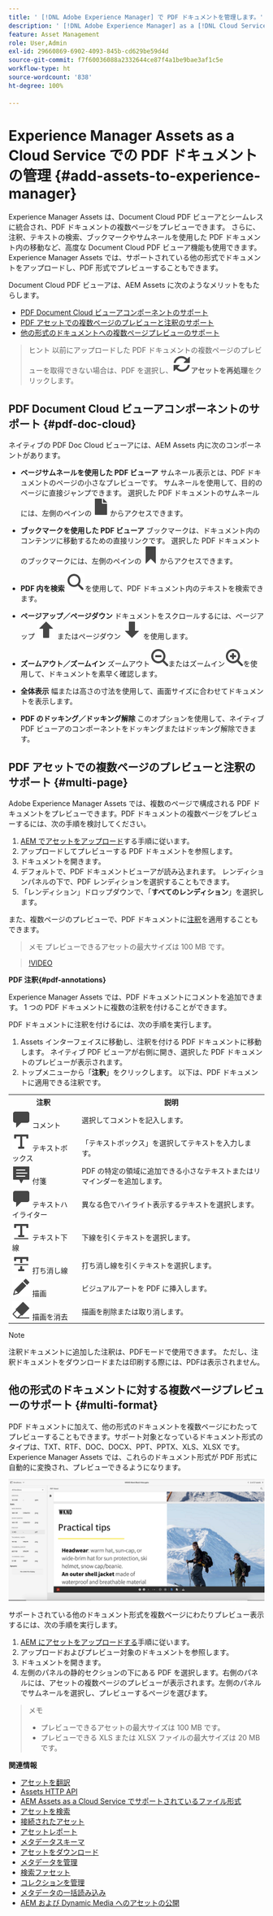 ```yaml
---
title: ' [!DNL Adobe Experience Manager] で PDF ドキュメントを管理します。'
description: ' [!DNL Adobe Experience Manager] as a [!DNL Cloud Service] で PDF ドキュメントを管理します。'
feature: Asset Management
role: User,Admin
exl-id: 29660869-6902-4093-845b-cd629be59d4d
source-git-commit: f7f60036088a2332644ce87f4a1be9bae3af1c5e
workflow-type: ht
source-wordcount: '838'
ht-degree: 100%

---
```


# Experience Manager Assets as a Cloud Service での PDF ドキュメントの管理 {#add-assets-to-experience-manager}

Experience Manager Assets は、Document Cloud PDF ビューアとシームレスに統合され、PDF ドキュメントの複数ページをプレビューできます。 さらに、注釈、テキストの検索、ブックマークやサムネールを使用した PDF ドキュメント内の移動など、高度な Document Cloud PDF ビューア機能も使用できます。Experience Manager Assets では、サポートされている他の形式でドキュメントをアップロードし、PDF 形式でプレビューすることもできます。

Document Cloud PDF ビューアは、AEM Assets に次のようなメリットをもたらします。
* [PDF Document Cloud ビューアコンポーネントのサポート](#pdf-doc-cloud)
* [PDF アセットでの複数ページのプレビューと注釈のサポート](#multi-page)
* [他の形式のドキュメントへの複数ページプレビューのサポート](#multi-format)

> ヒント
> 以前にアップロードした PDF ドキュメントの複数ページのプレビューを取得できない場合は、PDF を選択し、**![再処理](/help/assets/assets/Reprocess.svg)アセットを再処理**&#x200B;をクリックします。
>

## PDF Document Cloud ビューアコンポーネントのサポート {#pdf-doc-cloud}

ネイティブの PDF Doc Cloud ビューアには、AEM Assets 内に次のコンポーネントがあります。

* **ページサムネールを使用した PDF ビューア** サムネール表示とは、PDF ドキュメントのページの小さなプレビューです。 サムネールを使用して、目的のページに直接ジャンプできます。 選択した PDF ドキュメントのサムネールには、左側のペインの![サムネール](/help/assets/assets/thumbnail.svg)からアクセスできます。

* **ブックマークを使用した PDF ビューア** ブックマークは、ドキュメント内のコンテンツに移動するための直接リンクです。 選択した PDF ドキュメントのブックマークには、左側のペインの![ブックマーク](/help/assets/assets/bookmark.svg)からアクセスできます。

* **PDF 内を検索** ![検索](/help/assets/assets/Search.svg)を使用して、PDF ドキュメント内のテキストを検索できます。 

* **ページアップ／ページダウン** ドキュメントをスクロールするには、ページアップ ![Page Up](/help/assets/assets/ArrowUp.svg) またはページダウン ![Page Down](/help/assets/assets/ArrowDown.svg) を使用します。

* **ズームアウト／ズームイン** ズームアウト![ズームアウト](/help/assets/assets/ZoomOut.svg)またはズームイン![ズームイン](/help/assets/assets/ZoomIn.svg)を使用して、ドキュメントを素早く確認します。

* **全体表示** 幅または高さの寸法を使用して、画面サイズに合わせてドキュメントを表示します。

* **PDF のドッキング／ドッキング解除** このオプションを使用して、ネイティブ PDF ビューアのコンポーネントをドッキングまたはドッキング解除できます。

## PDF アセットでの複数ページのプレビューと注釈のサポート {#multi-page}

Adobe Experience Manager Assets では、複数のページで構成される PDF ドキュメントをプレビューできます。PDF ドキュメントの複数ページをプレビューするには、次の手順を検討してください。

1. [AEM でアセットをアップロード](https://experienceleague.adobe.com/docs/experience-manager-cloud-service/content/assets/manage/add-assets.html?lang=ja)する手順に従います。
1. アップロードしてプレビューする PDF ドキュメントを参照します。
1. ドキュメントを開きます。
1. デフォルトで、PDF ドキュメントビューアが読み込まれます。 レンディションパネルの下で、PDF レンディションを選択することもできます。
1. 「レンディション」ドロップダウンで、「**すべてのレンディション**」を選択します。

また、複数ページのプレビューで、PDF ドキュメントに[注釈](#pdf-annotations)を適用することもできます。

> メモ
> プレビューできるアセットの最大サイズは 100 MB です。
>

>[!VIDEO](https://video.tv.adobe.com/v/3409355)

<!--
![Multi-page Preview](/help/assets/assets/multi-page.png)
-->

**PDF 注釈{#pdf-annotations}**

Experience Manager Assets では、PDF ドキュメントにコメントを追加できます。 1 つの PDF ドキュメントに複数の注釈を付けることができます。

PDF ドキュメントに注釈を付けるには、次の手順を実行します。
1. Assets インターフェイスに移動し、注釈を付ける PDF ドキュメントに移動します。 ネイティブ PDF ビューアが右側に開き、選択した PDF ドキュメントのプレビューが表示されます。
1. トップメニューから「**注釈**」をクリックします。
以下は、PDF ドキュメントに適用できる注釈です。

<table>
        <tr>
             <th> 注釈 </th>
            <th> 説明 </th>
        </tr>
        <tr>
           <td> <img src="/help/assets/assets/Comment.svg"> コメント </td>
            <td> 選択してコメントを記入します。 </td>
        </tr>
        <tr>
            <td> <img src="/help/assets/assets/Text.svg"> テキストボックス </td>
            <td> 「テキストボックス」を選択してテキストを入力します。 </td>
        </tr>
        <tr>
            <td> <img src="/help/assets/assets/Note.svg"> 付箋 </td>
            <td> PDF の特定の領域に追加できる小さなテキストまたはリマインダーを追加します。 </td>
        </tr>
        <tr>
            <td> <img src="/help/assets/assets/Comment.svg"> テキストハイライター </td>
            <td> 異なる色でハイライト表示するテキストを選択します。 </td>
        </tr>
        <tr>
            <td> <img src="/help/assets/assets/TextUnderline.svg"> テキスト下線 </td>
            <td> 下線を引くテキストを選択します。 </td>
        </tr>
        <tr>
            <td> <img src="/help/assets/assets/TextStrikethrough.svg"> 打ち消し線 </td>
            <td> 打ち消し線を引くテキストを選択します。 </td>
        </tr>
        <tr>
            <td> <img src="/help/assets/assets/Draw.svg"> 描画 </td>
            <td> ビジュアルアートを PDF に挿入します。 </td>
        </tr>
        <tr>
            <td> <img src="/help/assets/assets/Erase.svg"> 描画を消去 </td>
             <td> 描画を削除または取り消します。 </td>
        </tr>
    </table>

>[!NOTE]
>
>注釈ドキュメントに追加した注釈は、PDFモードで使用できます。 ただし、注釈ドキュメントをダウンロードまたは印刷する際には、PDFは表示されません。

## 他の形式のドキュメントに対する複数ページプレビューのサポート {#multi-format}

PDF ドキュメントに加えて、他の形式のドキュメントを複数ページにわたってプレビューすることもできます。サポート対象となっているドキュメント形式のタイプは、TXT、RTF、DOC、DOCX、PPT、PPTX、XLS、XLSX です。Experience Manager Assets では、これらのドキュメント形式が PDF 形式に自動的に変換され、プレビューできるようになります。

![他の形式のドキュメントに対する複数ページプレビュー](/help/assets/assets/multi-page-other-formats.png)

サポートされている他のドキュメント形式を複数ページにわたりプレビュー表示するには、次の手順を実行します。
1. [AEM にアセットをアップロードする](https://experienceleague.adobe.com/docs/experience-manager-cloud-service/content/assets/manage/add-assets.html?lang=ja)手順に従います。
1. アップロードおよびプレビュー対象のドキュメントを参照します。
1. ドキュメントを開きます。
1. 左側のパネルの静的セクションの下にある PDF を選択します。右側のパネルには、アセットの複数ページのプレビューが表示されます。左側のパネルでサムネールを選択し、プレビューするページを選びます。

> メモ
> * プレビューできるアセットの最大サイズは 100 MB です。
> * プレビューできる XLS または XLSX ファイルの最大サイズは 20 MB です。
>

**関連情報**

* [アセットを翻訳](translate-assets.md)
* [Assets HTTP API](mac-api-assets.md)
* [AEM Assets as a Cloud Service でサポートされているファイル形式](file-format-support.md)
* [アセットを検索](search-assets.md)
* [接続されたアセット](use-assets-across-connected-assets-instances.md)
* [アセットレポート](asset-reports.md)
* [メタデータスキーマ](metadata-schemas.md)
* [アセットをダウンロード](download-assets-from-aem.md)
* [メタデータを管理](manage-metadata.md)
* [検索ファセット](search-facets.md)
* [コレクションを管理](manage-collections.md)
* [メタデータの一括読み込み](metadata-import-export.md)
* [AEM および Dynamic Media へのアセットの公開](/help/assets/publish-assets-to-aem-and-dm.md)
